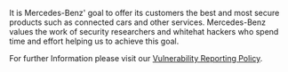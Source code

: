 It is Mercedes-Benz' goal to offer its customers the best and most secure products such as connected cars and other
services. Mercedes-Benz values the work of security researchers and whitehat hackers who spend time and effort helping
us to achieve this goal.

For further Information please visit our [Vulnerability Reporting Policy](https://www.mercedes-benz.com/en/whitehat/).